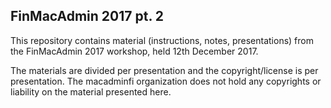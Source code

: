 ## FinMacAdmin 2017 pt. 2

This repository contains material (instructions, notes, presentations) from the FinMacAdmin 2017 workshop, held 12th December 2017.

The materials are divided per presentation and the copyright/license is per presentation. The macadminfi organization does not hold any copyrights or liability on the material presented here.

